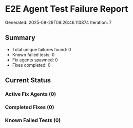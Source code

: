 # E2E Agent Test Failure Report
Generated: 2025-08-29T09:26:46.110874
Iteration: 7

## Summary
- Total unique failures found: 0
- Known failed tests: 0
- Fix agents spawned: 0
- Fixes completed: 0

## Current Status

### Active Fix Agents (0)

### Completed Fixes (0)

### Known Failed Tests (0)
